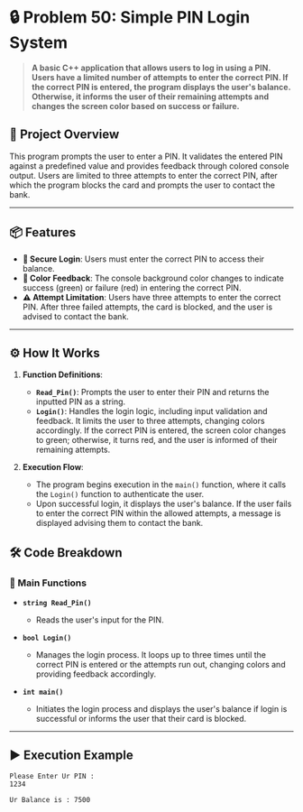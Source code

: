 # 🔒 Problem 50: Simple PIN Login System

> **A basic C++ application that allows users to log in using a PIN. Users have a limited number of attempts to enter the correct PIN. If the correct PIN is entered, the program displays the user's balance. Otherwise, it informs the user of their remaining attempts and changes the screen color based on success or failure.**

## 🌟 Project Overview
This program prompts the user to enter a PIN. It validates the entered PIN against a predefined value and provides feedback through colored console output. Users are limited to three attempts to enter the correct PIN, after which the program blocks the card and prompts the user to contact the bank.

---

## 📦 Features
- **🔐 Secure Login**: Users must enter the correct PIN to access their balance.
- **🔴 Color Feedback**: The console background color changes to indicate success (green) or failure (red) in entering the correct PIN.
- **⚠️ Attempt Limitation**: Users have three attempts to enter the correct PIN. After three failed attempts, the card is blocked, and the user is advised to contact the bank.

---

## ⚙️ How It Works
1. **Function Definitions**:
   - **`Read_Pin()`**: Prompts the user to enter their PIN and returns the inputted PIN as a string.
   - **`Login()`**: Handles the login logic, including input validation and feedback. It limits the user to three attempts, changing colors accordingly. If the correct PIN is entered, the screen color changes to green; otherwise, it turns red, and the user is informed of their remaining attempts.

2. **Execution Flow**:
   - The program begins execution in the `main()` function, where it calls the `Login()` function to authenticate the user.
   - Upon successful login, it displays the user's balance. If the user fails to enter the correct PIN within the allowed attempts, a message is displayed advising them to contact the bank.

## 🛠️ Code Breakdown
### 🔹 Main Functions
- **`string Read_Pin()`**
  - Reads the user's input for the PIN.

- **`bool Login()`**
  - Manages the login process. It loops up to three times until the correct PIN is entered or the attempts run out, changing colors and providing feedback accordingly.

- **`int main()`**
  - Initiates the login process and displays the user's balance if login is successful or informs the user that their card is blocked.

---

## ▶️ Execution Example

```plaintext
Please Enter Ur PIN :
1234

Ur Balance is : 7500
